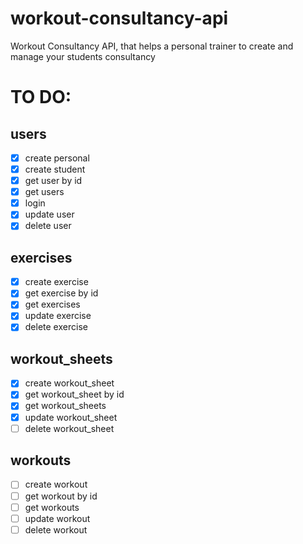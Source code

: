 # workout-consultancy-api
Workout Consultancy API, that helps a personal trainer to create and manage your students consultancy

# TO DO: 

## users

- [x] create personal
- [x] create student
- [x] get user by id
- [x] get users
- [x] login
- [x] update user
- [x] delete user

## exercises

- [x] create exercise
- [x] get exercise by id
- [x] get exercises
- [x] update exercise
- [x] delete exercise

## workout_sheets

- [x] create workout_sheet
- [x] get workout_sheet by id
- [x] get workout_sheets
- [x] update workout_sheet
- [ ] delete workout_sheet

## workouts

- [ ] create workout
- [ ] get workout by id
- [ ] get workouts
- [ ] update workout
- [ ] delete workout
